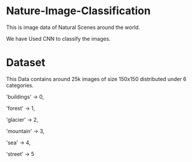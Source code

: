# Nature-Image-Classification

This is image data of Natural Scenes around the world.

We have Used CNN to classify the images.

# Dataset
This Data contains around 25k images of size 150x150 distributed under 6 categories.

'buildings' -> 0,

'forest' -> 1,

'glacier' -> 2,

'mountain' -> 3,

'sea' -> 4,

'street' -> 5 
